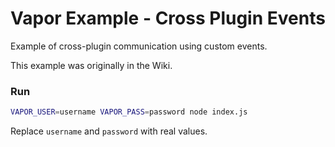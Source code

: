 # Vapor Example - Cross Plugin Events

Example of cross-plugin communication using custom events.

This example was originally in the Wiki.

### Run

```sh
VAPOR_USER=username VAPOR_PASS=password node index.js
```

Replace `username` and `password` with real values.
